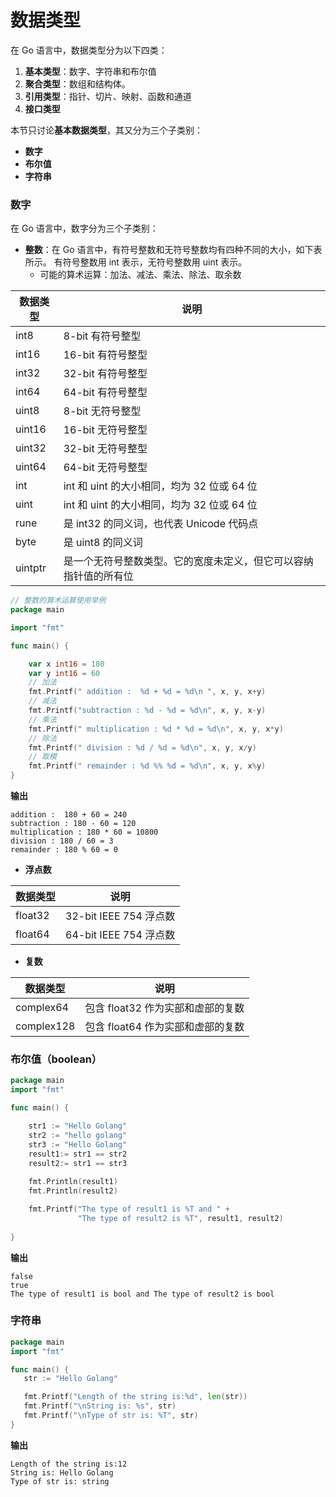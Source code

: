 # 数据类型

在 Go 语言中，数据类型分为以下四类： 
1. **基本类型**：数字、字符串和布尔值
2. **聚合类型**：数组和结构体。 
3. **引用类型**：指针、切片、映射、函数和通道
4. **接口类型**

本节只讨论**基本数据类型**，其又分为三个子类别： 
* **数字**
* **布尔值**
* **字符串**

### 数字
在 Go 语言中，数字分为三个子类别： 

* **整数**：在 Go 语言中，有符号整数和无符号整数均有四种不同的大小，如下表所示。
有符号整数用 int 表示，无符号整数用 uint 表示。 
  * 可能的算术运算：加法、减法、乘法、除法、取余数

| 数据类型 | 说明 |
| --- | --- |
|int8 |	8-bit 有符号整型
|int16 |	16-bit 有符号整型
|int32 |	32-bit 有符号整型
|int64 |	64-bit 有符号整型
|uint8 |	8-bit 无符号整型
|uint16 |	16-bit 无符号整型
|uint32 |	32-bit 无符号整型
|uint64 |	64-bit 无符号整型
|int |	int 和 uint 的大小相同，均为 32 位或 64 位
|uint |	int 和 uint 的大小相同，均为 32 位或 64 位
|rune |	是 int32 的同义词，也代表 Unicode 代码点
|byte |	是 uint8 的同义词
|uintptr |	是一个无符号整数类型。它的宽度未定义，但它可以容纳指针值的所有位

```go
// 整数的算术运算使用举例
package main

import "fmt"

func main() {

    var x int16 = 180
    var y int16 = 60
    // 加法
    fmt.Printf(" addition :  %d + %d = %d\n ", x, y, x+y)
    // 减法
    fmt.Printf("subtraction : %d - %d = %d\n", x, y, x-y)
    // 乘法
    fmt.Printf(" multiplication : %d * %d = %d\n", x, y, x*y)
    // 除法
    fmt.Printf(" division : %d / %d = %d\n", x, y, x/y)
    // 取模
    fmt.Printf(" remainder : %d %% %d = %d\n", x, y, x%y)
}
```
**输出**
```
addition :  180 + 60 = 240
subtraction : 180 - 60 = 120
multiplication : 180 * 60 = 10800
division : 180 / 60 = 3
remainder : 180 % 60 = 0
```

* **浮点数**

| 数据类型 | 说明 |
| --- | --- |
| float32 | 32-bit IEEE 754 浮点数
| float64 |	64-bit IEEE 754 浮点数

* **复数**

| 数据类型 | 说明 |
| --- | --- |
| complex64 | 包含 float32 作为实部和虚部的复数
| complex128 |	包含 float64 作为实部和虚部的复数

### 布尔值（boolean）

```go
package main
import "fmt"

func main() {

    str1 := "Hello Golang"
    str2 := "hello golang"
    str3 := "Hello Golang"
    result1:= str1 == str2
    result2:= str1 == str3
   
    fmt.Println(result1)
    fmt.Println(result2)

    fmt.Printf("The type of result1 is %T and " +
               "The type of result2 is %T", result1, result2)
   
}
```

**输出**

```
false
true
The type of result1 is bool and The type of result2 is bool
```
### 字符串

```go
package main
import "fmt"

func main() {    
   str := "Hello Golang"

   fmt.Printf("Length of the string is:%d", len(str))
   fmt.Printf("\nString is: %s", str)
   fmt.Printf("\nType of str is: %T", str)
}
```

**输出**

```
Length of the string is:12
String is: Hello Golang
Type of str is: string
```
